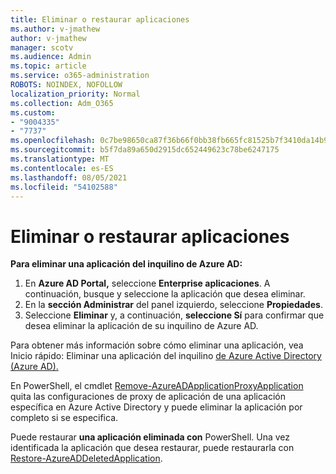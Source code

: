 ```yaml
---
title: Eliminar o restaurar aplicaciones
ms.author: v-jmathew
author: v-jmathew
manager: scotv
ms.audience: Admin
ms.topic: article
ms.service: o365-administration
ROBOTS: NOINDEX, NOFOLLOW
localization_priority: Normal
ms.collection: Adm_O365
ms.custom:
- "9004335"
- "7737"
ms.openlocfilehash: 0c7be98650ca87f36b66f0bb38fb665fc81525b7f3410da14b99fb67468c1e73
ms.sourcegitcommit: b5f7da89a650d2915dc652449623c78be6247175
ms.translationtype: MT
ms.contentlocale: es-ES
ms.lasthandoff: 08/05/2021
ms.locfileid: "54102588"
---
```

# <a name="delete-or-restore-applications"></a>Eliminar o restaurar aplicaciones

**Para eliminar una aplicación del inquilino de Azure AD:**

1. En **Azure AD Portal,** seleccione **Enterprise aplicaciones**. A continuación, busque y seleccione la aplicación que desea eliminar.
2. En la **sección Administrar** del panel izquierdo, seleccione **Propiedades**.
3. Seleccione **Eliminar** y, a continuación, **seleccione Sí** para confirmar que desea eliminar la aplicación de su inquilino de Azure AD.

Para obtener más información sobre cómo eliminar una aplicación, vea Inicio rápido: Eliminar una aplicación del inquilino [de Azure Active Directory (Azure AD).](https://docs.microsoft.com/azure/active-directory/manage-apps/delete-application-portal#delete-an-application-from-your-azure-ad-tenant)

En PowerShell, el cmdlet [Remove-AzureADApplicationProxyApplication](https://docs.microsoft.com/powershell/module/azuread/remove-azureadapplicationproxyapplication) quita las configuraciones de proxy de aplicación de una aplicación específica en Azure Active Directory y puede eliminar la aplicación por completo si se especifica.

Puede restaurar **una aplicación eliminada con** PowerShell. Una vez identificada la aplicación que desea restaurar, puede restaurarla con [Restore-AzureADDeletedApplication](https://docs.microsoft.com/powershell/module/azuread/restore-azureaddeletedapplication).
